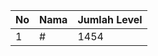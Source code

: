 | No | Nama            | Jumlah Level |
|----|-----------------|--------------|
| 1  | #    |    1454        |
